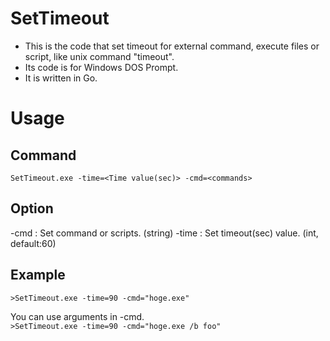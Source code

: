 # SetTimeout
- This is the code that set timeout for external command, execute files or script, like unix command "timeout".
- Its code is for Windows DOS Prompt.
- It is written in Go.  

# Usage
## Command
`
SetTimeout.exe -time=<Time value(sec)> -cmd=<commands>
`

## Option
-cmd : Set command or scripts.  (string)
-time : Set timeout(sec) value. (int, default:60) 

## Example
`>SetTimeout.exe -time=90 -cmd="hoge.exe"`

You can use arguments in -cmd.  
`>SetTimeout.exe -time=90 -cmd="hoge.exe /b foo"`


